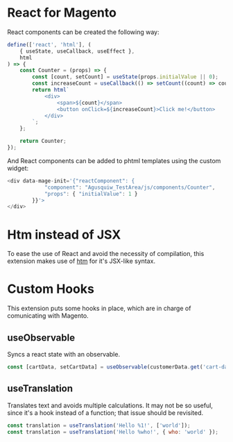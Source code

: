 # React for Magento

React components can be created the following way:

```javascript
define(['react', 'html'], (
    { useState, useCallback, useEffect },
    html
) => {
    const Counter = (props) => {
        const [count, setCount] = useState(props.initialValue || 0);
        const increaseCount = useCallback(() => setCount((count) => count + 1), []);
        return html`
            <div>
                <span>${count}</span>
                <button onClick=${increaseCount}>Click me!</button>
            </div>
        `;
    };

    return Counter;
});
```

And React components can be added to phtml templates using the custom widget:

```javascript
<div data-mage-init='{"reactComponent": {
            "component": "Agusquiw_TestArea/js/components/Counter",
            "props": { "initialValue": 1 }
        }}'>
</div>
```

# Htm instead of JSX

To ease the use of React and avoid the necessity of compilation, this extension makes use of [htm](https://github.com/developit/htm) for it's JSX-like syntax.

# Custom Hooks

This extension puts some hooks in place, which are in charge of comunicating with Magento.

## useObservable

Syncs a react state with an observable.

```javascript
const [cartData, setCartData] = useObservable(customerData.get('cart-data'));
```

## useTranslation

Translates text and avoids multiple calculations. It may not be so useful, since it's a hook instead of a function; that issue should be revisited.

```javascript
const translation = useTranslation('Hello %1!', ['world']);
const translation = useTranslation('Hello %who!', { who: 'world' });
```

